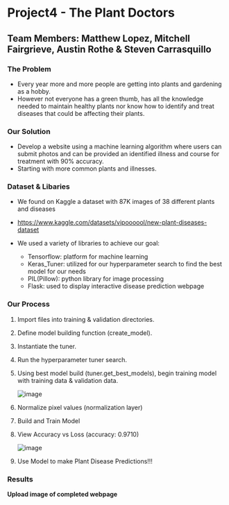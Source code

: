 # Project4 - The Plant Doctors
## Team Members: Matthew Lopez, Mitchell Fairgrieve, Austin Rothe & Steven Carrasquillo

### The Problem
- Every year more and more people are getting into plants and gardening as a hobby.
- However not everyone has a green thumb, has all the knowledge needed to maintain healthy plants nor know how to identify and treat diseases that could be affecting their plants.

### Our Solution
- Develop a website using a machine learning algorithm where users can submit photos and can be provided an identified illness and course for treatment with 90% accuracy.
- Starting with more common plants and illnesses.

### Dataset & Libaries
- We found on Kaggle a dataset with 87K images of 38 different plants and diseases
- https://www.kaggle.com/datasets/vipoooool/new-plant-diseases-dataset

- We used a variety of libraries to achieve our goal:
    - Tensorflow: platform for machine learning
    - Keras_Tuner: utilized for our hyperparameter search to find the best model for our needs
    - PIL(Pillow): python library for image processing
    - Flask: used to display interactive disease prediction webpage

### Our Process
1. Import files into training & validation directories.
2. Define model building function (create_model).
3. Instantiate the tuner.
4. Run the hyperparameter tuner search.
5. Using best model build (tuner.get_best_models), begin training model with training data & validation data.

   ![image](https://github.com/mlopez60/Project4/assets/98186160/4d1b5ba7-45eb-4f3f-9fdc-84dfb620c0db)

6. Normalize pixel values (normalization layer)
7. Build and Train Model 
8. View Accuracy vs Loss (accuracy: 0.9710)
    
   ![image](https://github.com/mlopez60/Project4/assets/98186160/84059329-b45e-49b2-8404-50b447f9d30e)
   
9. Use Model to make Plant Disease Predictions!!!


### Results

**Upload image of completed webpage**

